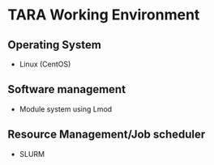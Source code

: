 # TARA Working Environment

## Operating System
- Linux (CentOS)

## Software management
- Module system using Lmod

## Resource Management/Job scheduler
- SLURM
